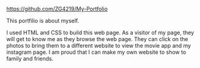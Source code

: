 https://github.com/ZG4219/My-Portfolio

This portfilio is about myself.

I used HTML and CSS to build this web page.
As a visitor of my page, they will get to know me as they browse the web page.
They can click on the photos to bring them to a different website to view the movie app and my instagram page.
I am proud that I can make my own website to show to family and friends.